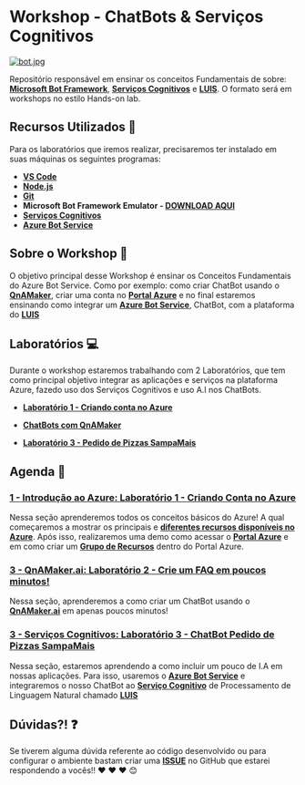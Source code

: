 # Workshop - ChatBots & Serviços Cognitivos

[![bot.jpg](https://i.postimg.cc/G26qxrSk/bot.jpg)](https://postimg.cc/cgMRsqWH)

Repositório responsável em ensinar os conceitos Fundamentais de sobre: **[Microsoft Bot Framework](https://aka.ms/AA51jmc)**, **[Serviços Cognitivos](https://aka.ms/AA51jme)** e **[LUIS](https://aka.ms/AA51bwl)**.
O formato será em workshops no estilo Hands-on lab.

## Recursos Utilizados 🚀

Para os laboratórios que iremos realizar, precisaremos ter instalado em suas máquinas os seguintes programas:


- **[VS Code](http://bit.ly/2GW1K8O)**
- **[Node.js](https://nodejs.org/en/)**
- **[Git](https://git-scm.com/)**
- **Microsoft Bot Framework Emulator - [DOWNLOAD AQUI](https://github.com/Microsoft/BotFramework-Emulator/releases
)**
- **[Serviços Cognitivos](http://bit.ly/2PHvzOA)**
- **[Azure Bot Service](http://bit.ly/2GVfHE1)**

## Sobre o Workshop 📌

O objetivo principal desse Workshop é ensinar os Conceitos Fundamentais do Azure Bot Service. Como por exemplo: como criar ChatBot usando o **[QnAMaker](http://bit.ly/2VERonf)**, criar uma conta no **[Portal Azure](http://bit.ly/2GYvQdc)** e no final estaremos ensinando como integrar um **[Azure Bot Service](http://bit.ly/2GVfHE1)**, ChatBot, com a plataforma do **[LUIS](https://aka.ms/AA4pzn2)**

## Laboratórios 💻

Durante o workshop estaremos trabalhando com 2 Laboratórios, que tem como principal objetivo integrar as aplicações e serviços na plataforma Azure, fazedo uso dos Serviços Cognitivos e uso A.I nos ChatBots.

- **[Laboratório 1 - Criando conta no Azure](lab-1/01-introducao-azure.md)**

- **[ChatBots com QnAMaker](./lab-2/workshop-2/02-qnamaker-ai-chatbot.md)**

- **[Laboratório 3 - Pedido de Pizzas SampaMais](./lab-3/workshop-3/README.md)**

## Agenda 📓

### [1 - Introdução ao Azure: Laboratório 1 - Criando Conta no Azure](lab-1/01-introducao-azure.md)

Nessa seção aprenderemos todos os conceitos básicos do Azure! A qual começaremos a mostrar os principais e **[diferentes recursos disponíveis no Azure](http://bit.ly/2GYvQdc)**. Após isso, realizaremos uma demo como acessar o **[Portal Azure](http://bit.ly/2GYvQdc)** e em como criar um **[Grupo de Recursos](http://bit.ly/2Jb8gvb)** dentro do Portal Azure.

### [3 - QnAMaker.ai: Laboratório 2 - Crie um FAQ em poucos minutos!](lab-2/02-qnamaker-ai-chatbot.md)

Nessa seção, aprenderemos a como criar um ChatBot usando o **[QnAMaker.ai](https://www.qnamaker.ai/)** em apenas poucos minutos!

### [3 - Serviços Cognitivos: Laboratório 3 - ChatBot Pedido de Pizzas SampaMais](lab-3/03-servicos-cognitivos-azure.md)

Nessa seção, estaremos aprendendo a como incluir um pouco de I.A em nossas aplicações. Para isso, usaremos o **[Azure Bot Service](http://bit.ly/2GVfHE1)** e integraremos o nosso ChatBot ao **[Serviço Cognitivo](http://bit.ly/2PHvzOA)** de Processamento de Linguagem Natural chamado **[LUIS](https://aka.ms/AA4qm7q)**

## Dúvidas?! ❓

Se tiverem alguma dúvida referente ao código desenvolvido ou para configurar o ambiente bastam criar uma **[ISSUE](https://github.com/glaucia86/workshop-chatbots-luis-ai/issues)** no GitHub que estarei respondendo a vocês!! :heart: :heart: :heart: :blush:


